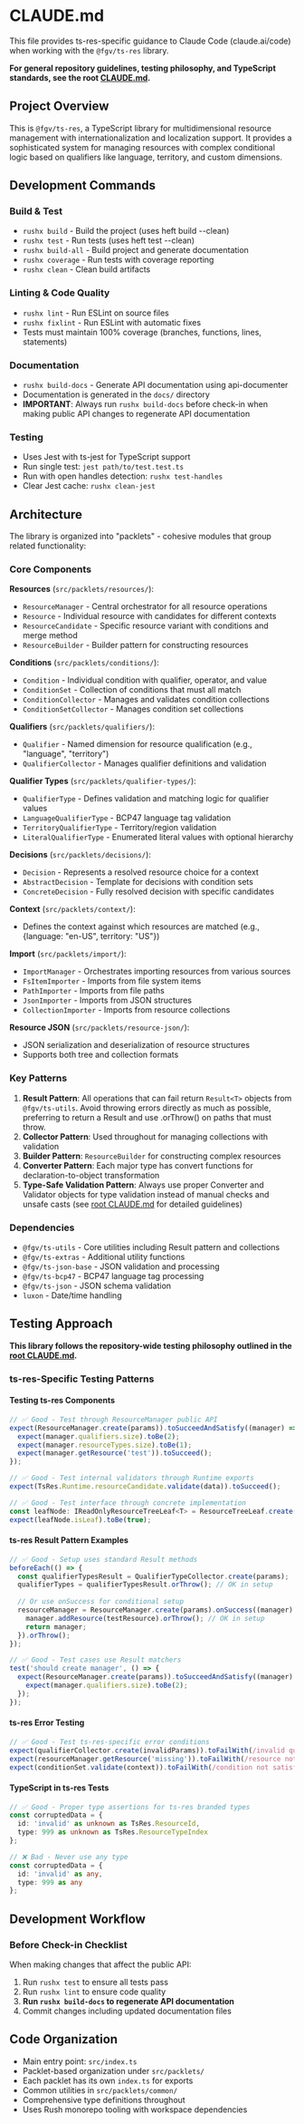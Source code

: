# CLAUDE.md

This file provides ts-res-specific guidance to Claude Code (claude.ai/code) when working with the `@fgv/ts-res` library.

**For general repository guidelines, testing philosophy, and TypeScript standards, see the root [CLAUDE.md](../../CLAUDE.md).**

## Project Overview

This is `@fgv/ts-res`, a TypeScript library for multidimensional resource management with internationalization and localization support. It provides a sophisticated system for managing resources with complex conditional logic based on qualifiers like language, territory, and custom dimensions.

## Development Commands

### Build & Test
- `rushx build` - Build the project (uses heft build --clean)
- `rushx test` - Run tests (uses heft test --clean)  
- `rushx build-all` - Build project and generate documentation
- `rushx coverage` - Run tests with coverage reporting
- `rushx clean` - Clean build artifacts

### Linting & Code Quality
- `rushx lint` - Run ESLint on source files
- `rushx fixlint` - Run ESLint with automatic fixes
- Tests must maintain 100% coverage (branches, functions, lines, statements)

### Documentation
- `rushx build-docs` - Generate API documentation using api-documenter
- Documentation is generated in the `docs/` directory
- **IMPORTANT**: Always run `rushx build-docs` before check-in when making public API changes to regenerate API documentation

### Testing
- Uses Jest with ts-jest for TypeScript support
- Run single test: `jest path/to/test.test.ts`
- Run with open handles detection: `rushx test-handles`
- Clear Jest cache: `rushx clean-jest`

## Architecture

The library is organized into "packlets" - cohesive modules that group related functionality:

### Core Components

**Resources** (`src/packlets/resources/`):
- `ResourceManager` - Central orchestrator for all resource operations
- `Resource` - Individual resource with candidates for different contexts
- `ResourceCandidate` - Specific resource variant with conditions and merge method
- `ResourceBuilder` - Builder pattern for constructing resources

**Conditions** (`src/packlets/conditions/`):
- `Condition` - Individual condition with qualifier, operator, and value
- `ConditionSet` - Collection of conditions that must all match
- `ConditionCollector` - Manages and validates condition collections
- `ConditionSetCollector` - Manages condition set collections

**Qualifiers** (`src/packlets/qualifiers/`):
- `Qualifier` - Named dimension for resource qualification (e.g., "language", "territory")
- `QualifierCollector` - Manages qualifier definitions and validation

**Qualifier Types** (`src/packlets/qualifier-types/`):
- `QualifierType` - Defines validation and matching logic for qualifier values
- `LanguageQualifierType` - BCP47 language tag validation
- `TerritoryQualifierType` - Territory/region validation
- `LiteralQualifierType` - Enumerated literal values with optional hierarchy

**Decisions** (`src/packlets/decisions/`):
- `Decision` - Represents a resolved resource choice for a context
- `AbstractDecision` - Template for decisions with condition sets
- `ConcreteDecision` - Fully resolved decision with specific candidates

**Context** (`src/packlets/context/`):
- Defines the context against which resources are matched (e.g., {language: "en-US", territory: "US"})

**Import** (`src/packlets/import/`):
- `ImportManager` - Orchestrates importing resources from various sources
- `FsItemImporter` - Imports from file system items
- `PathImporter` - Imports from file paths
- `JsonImporter` - Imports from JSON structures
- `CollectionImporter` - Imports from resource collections

**Resource JSON** (`src/packlets/resource-json/`):
- JSON serialization and deserialization of resource structures
- Supports both tree and collection formats

### Key Patterns

1. **Result Pattern**: All operations that can fail return `Result<T>` objects from `@fgv/ts-utils`. Avoid throwing errors directly as much as possible, preferring to return a Result and use .orThrow() on paths that must throw.
2. **Collector Pattern**: Used throughout for managing collections with validation
3. **Builder Pattern**: `ResourceBuilder` for constructing complex resources
4. **Converter Pattern**: Each major type has convert functions for declaration-to-object transformation
5. **Type-Safe Validation Pattern**: Always use proper Converter and Validator objects for type validation instead of manual checks and unsafe casts (see [root CLAUDE.md](../../CLAUDE.md) for detailed guidelines)

### Dependencies

- `@fgv/ts-utils` - Core utilities including Result pattern and collections
- `@fgv/ts-extras` - Additional utility functions
- `@fgv/ts-json-base` - JSON validation and processing
- `@fgv/ts-bcp47` - BCP47 language tag processing
- `@fgv/ts-json` - JSON schema validation
- `luxon` - Date/time handling

## Testing Approach

**This library follows the repository-wide testing philosophy outlined in the [root CLAUDE.md](../../CLAUDE.md).**

### ts-res-Specific Testing Patterns

#### Testing ts-res Components
```typescript
// ✅ Good - Test through ResourceManager public API
expect(ResourceManager.create(params)).toSucceedAndSatisfy((manager) => {
  expect(manager.qualifiers.size).toBe(2);
  expect(manager.resourceTypes.size).toBe(1);
  expect(manager.getResource('test')).toSucceed();
});

// ✅ Good - Test internal validators through Runtime exports
expect(TsRes.Runtime.resourceCandidate.validate(data)).toSucceed();

// ✅ Good - Test interface through concrete implementation
const leafNode: IReadOnlyResourceTreeLeaf<T> = ResourceTreeLeaf.create(...).orThrow();
expect(leafNode.isLeaf).toBe(true);
```

#### ts-res Result Pattern Examples
```typescript
// ✅ Good - Setup uses standard Result methods
beforeEach(() => {
  const qualifierTypesResult = QualifierTypeCollector.create(params);
  qualifierTypes = qualifierTypesResult.orThrow(); // OK in setup
  
  // Or use onSuccess for conditional setup
  resourceManager = ResourceManager.create(params).onSuccess((manager) => {
    manager.addResource(testResource).orThrow(); // OK in setup
    return manager;
  }).orThrow();
});

// ✅ Good - Test cases use Result matchers
test('should create manager', () => {
  expect(ResourceManager.create(params)).toSucceedAndSatisfy((manager) => {
    expect(manager.qualifiers.size).toBe(2);
  });
});
```

#### ts-res Error Testing
```typescript
// ✅ Good - Test ts-res-specific error conditions
expect(qualifierCollector.create(invalidParams)).toFailWith(/invalid qualifier/i);
expect(resourceManager.getResource('missing')).toFailWith(/resource not found/i);
expect(conditionSet.validate(context)).toFailWith(/condition not satisfied/i);
```

#### TypeScript in ts-res Tests
```typescript
// ✅ Good - Proper type assertions for ts-res branded types
const corruptedData = {
  id: 'invalid' as unknown as TsRes.ResourceId,
  type: 999 as unknown as TsRes.ResourceTypeIndex
};

// ❌ Bad - Never use any type
const corruptedData = {
  id: 'invalid' as any,
  type: 999 as any
};
```

## Development Workflow

### Before Check-in Checklist
When making changes that affect the public API:
1. Run `rushx test` to ensure all tests pass
2. Run `rushx lint` to ensure code quality
3. **Run `rushx build-docs` to regenerate API documentation**
4. Commit changes including updated documentation files

## Code Organization

- Main entry point: `src/index.ts`
- Packlet-based organization under `src/packlets/`
- Each packlet has its own `index.ts` for exports
- Common utilities in `src/packlets/common/`
- Comprehensive type definitions throughout
- Uses Rush monorepo tooling with workspace dependencies